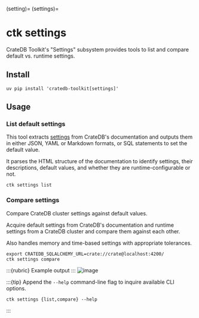 (setting)=
(settings)=
# ctk settings

CrateDB Toolkit's "Settings" subsystem provides tools to list and compare default
vs. runtime settings.

## Install
```shell
uv pip install 'cratedb-toolkit[settings]'
```

## Usage

### List default settings

This tool extracts [settings] from CrateDB's documentation and outputs them
in either JSON, YAML or Markdown formats, or SQL statements to set the default value.

It parses the HTML structure of the documentation to identify settings, their
descriptions, default values, and whether they are runtime-configurable or not.

```shell
ctk settings list
```

### Compare settings

Compare CrateDB cluster settings against default values.

Acquire default settings from CrateDB's documentation and runtime settings
from a CrateDB cluster and compare them against each other.

Also handles memory and time-based settings with appropriate tolerances.

```shell
export CRATEDB_SQLALCHEMY_URL=crate://crate@localhost:4200/
ctk settings compare
```

:::{rubric} Example output
:::
![image](https://github.com/user-attachments/assets/82d1f99f-70bc-4401-9c03-43731a73418c)


:::{tip}
Append the `--help` command-line flag to inquire available CLI options.
```shell
ctk settings {list,compare} --help
```
:::


[settings]: https://cratedb.com/docs/crate/reference/en/latest/config/cluster.html
